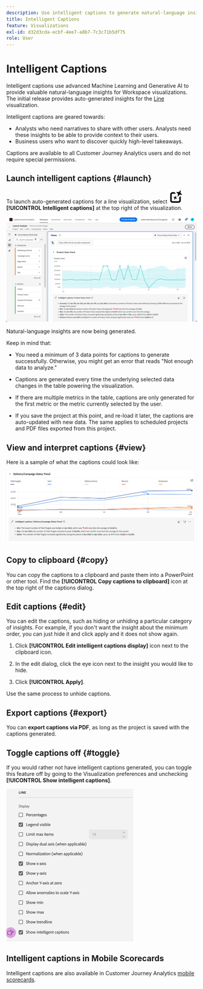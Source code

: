 ```yaml
---
description: Use intelligent captions to generate natural-language insights to surface trends within visualizations.
title: Intelligent Captions
feature: Visualizations
exl-id: d32d3cda-ecbf-4ee7-a8b7-7c3c71b5df75
role: User
---
```

# Intelligent Captions

Intelligent captions use advanced Machine Learning and Generative AI to provide valuable natural-language insights for Workspace visualizations. The initial release provides auto-generated insights for the [Line](line.md) visualization. 

Intelligent captions are geared towards:

* Analysts who need narratives to share with other users. Analysts need these insights to be able to provide context to their users.
* Business users who want to discover quickly high-level takeaways.

Captions are available to all Customer Journey Analytics users and do not require special permissions. 

## Launch intelligent captions {#launch}

To launch auto-generated captions for a line visualization, select ![AEMScreen](/help/assets/icons/AI.svg) **[!UICONTROL Intelligent captions]** at the top right of the visualization.

![Launch Analysis window showing the Intelligent captions for Product Views Trend. ](assets/intell-caps-1.png)

Natural-language insights are now being generated. 

Keep in mind that:

* You need a minimum of 3 data points for captions to generate successfully. Otherwise, you might get an error that reads "Not enough data to analyze."

* Captions are generated every time the underlying selected data changes in the table powering the visualization. 

* If there are multiple metrics in the table, captions are only generated for the first metric or the metric currently selected by the user.

* If you save the project at this point, and re-load it later, the captions are auto-updated with new data. The same applies to scheduled projects and PDF files exported from this project.

## View and interpret captions {#view}

Here is a sample of what the captions could look like:

![Intelligent captions for Line visualization including Seasonality, Min, Max, Spike, and Decline.](assets/captions.png)

## Copy to clipboard {#copy}

You can copy the captions to a clipboard and paste them into a PowerPoint or other tool. Find the **[!UICONTROL Copy captions to clipboard]** icon at the top right of the captions dialog.

## Edit captions {#edit}

You can edit the captions, such as hiding or unhiding a particular category of insights. For example, if you don't want the insight about the minimum order, you can just hide it and click apply and it does not show again. 

1. Click **[!UICONTROL Edit intelligent captions display]** icon next to the clipboard icon.

1. In the edit dialog, click the eye icon next to the insight you would like to hide.

1. Click **[!UICONTROL Apply]**.

Use the same process to unhide captions.

## Export captions {#export}

You can **export captions via PDF**, as long as the project is saved with the captions generated.

## Toggle captions off {#toggle}

If you would rather not have intelligent captions generated, you can toggle this feature off by going to the Visualization preferences and unchecking **[!UICONTROL Show intelligent captions]**.

![Line visualization options showing the option to uncheck Show intelligent captions.](assets/toggle-captions.png)

## Intelligent captions in Mobile Scorecards

Intelligent captions are also available in Customer Journey Analytics [mobile scorecards](https://experienceleague.adobe.com/en/docs/analytics-platform/using/cja-dashboards/manage-scorecard#captions).

